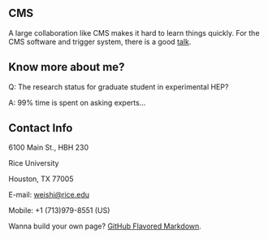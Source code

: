 ## CMS
A large collaboration like CMS makes it hard to learn things quickly. For the CMS software and trigger system, there is a good [talk](https://indico.cern.ch/event/803880/contributions/3343511/attachments/1823045/2982756/cmsHLTRecoV6.pdf).

## Know more about me?
Q: The research status for graduate student in experimental HEP? 

A: 99% time is spent on asking experts...

## Contact Info
6100 Main St., HBH 230

Rice University

Houston, TX 77005

E-mail: weishi@rice.edu

Mobile: +1 (713)979-8551 (US)

Wanna build your own page? [GitHub Flavored Markdown](https://guides.github.com/features/mastering-markdown/).
